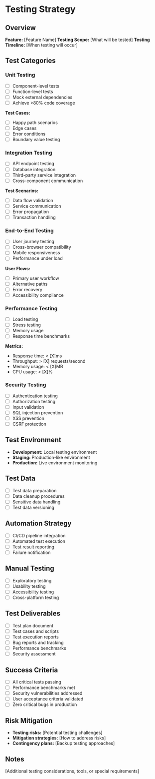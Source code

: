 # Testing Strategy

## Overview

**Feature:** [Feature Name]
**Testing Scope:** [What will be tested]
**Testing Timeline:** [When testing will occur]

## Test Categories

### Unit Testing

- [ ] Component-level tests
- [ ] Function-level tests
- [ ] Mock external dependencies
- [ ] Achieve >80% code coverage

**Test Cases:**

- [ ] Happy path scenarios
- [ ] Edge cases
- [ ] Error conditions
- [ ] Boundary value testing

### Integration Testing

- [ ] API endpoint testing
- [ ] Database integration
- [ ] Third-party service integration
- [ ] Cross-component communication

**Test Scenarios:**

- [ ] Data flow validation
- [ ] Service communication
- [ ] Error propagation
- [ ] Transaction handling

### End-to-End Testing

- [ ] User journey testing
- [ ] Cross-browser compatibility
- [ ] Mobile responsiveness
- [ ] Performance under load

**User Flows:**

- [ ] Primary user workflow
- [ ] Alternative paths
- [ ] Error recovery
- [ ] Accessibility compliance

### Performance Testing

- [ ] Load testing
- [ ] Stress testing
- [ ] Memory usage
- [ ] Response time benchmarks

**Metrics:**

- Response time: < [X]ms
- Throughput: > [X] requests/second
- Memory usage: < [X]MB
- CPU usage: < [X]%

### Security Testing

- [ ] Authentication testing
- [ ] Authorization testing
- [ ] Input validation
- [ ] SQL injection prevention
- [ ] XSS prevention
- [ ] CSRF protection

## Test Environment

- **Development:** Local testing environment
- **Staging:** Production-like environment
- **Production:** Live environment monitoring

## Test Data

- [ ] Test data preparation
- [ ] Data cleanup procedures
- [ ] Sensitive data handling
- [ ] Test data versioning

## Automation Strategy

- [ ] CI/CD pipeline integration
- [ ] Automated test execution
- [ ] Test result reporting
- [ ] Failure notification

## Manual Testing

- [ ] Exploratory testing
- [ ] Usability testing
- [ ] Accessibility testing
- [ ] Cross-platform testing

## Test Deliverables

- [ ] Test plan document
- [ ] Test cases and scripts
- [ ] Test execution reports
- [ ] Bug reports and tracking
- [ ] Performance benchmarks
- [ ] Security assessment

## Success Criteria

- [ ] All critical tests passing
- [ ] Performance benchmarks met
- [ ] Security vulnerabilities addressed
- [ ] User acceptance criteria validated
- [ ] Zero critical bugs in production

## Risk Mitigation

- **Testing risks:** [Potential testing challenges]
- **Mitigation strategies:** [How to address risks]
- **Contingency plans:** [Backup testing approaches]

## Notes

[Additional testing considerations, tools, or special requirements]
